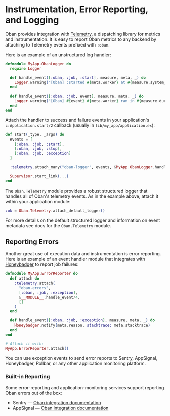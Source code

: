 # Instrumentation, Error Reporting, and Logging

Oban provides integration with [Telemetry][telemetry], a dispatching library for metrics and
instrumentation. It is easy to report Oban metrics to any backend by attaching to Telemetry events
prefixed with `:oban`.

Here is an example of an unstructured log handler:

```elixir
defmodule MyApp.ObanLogger do
  require Logger

  def handle_event([:oban, :job, :start], measure, meta, _) do
    Logger.warning("[Oban] :started #{meta.worker} at #{measure.system_time}")
  end

  def handle_event([:oban, :job, event], measure, meta, _) do
    Logger.warning("[Oban] #{event} #{meta.worker} ran in #{measure.duration}")
  end
end
```

Attach the handler to success and failure events in your application's `c:Application.start/2`
callback (usually in `lib/my_app/application.ex`):

```elixir
def start(_type, _args) do
  events = [
    [:oban, :job, :start],
    [:oban, :job, :stop],
    [:oban, :job, :exception]
  ]

  :telemetry.attach_many("oban-logger", events, &MyApp.ObanLogger.handle_event/4, [])

  Supervisor.start_link(...)
end
```

The `Oban.Telemetry` module provides a robust structured logger that handles all of Oban's
telemetry events. As in the example above, attach it within your application module:

```elixir
:ok = Oban.Telemetry.attach_default_logger()
```

For more details on the default structured logger and information on event metadata see docs for
the `Oban.Telemetry` module.

## Reporting Errors

Another great use of execution data and instrumentation is error reporting. Here is an example of
an event handler module that integrates with [Honeybadger][honeybadger] to report job failures:

```elixir
defmodule MyApp.ErrorReporter do
  def attach do
    :telemetry.attach(
      "oban-errors",
      [:oban, :job, :exception],
      &__MODULE__.handle_event/4,
      []
    )
  end

  def handle_event([:oban, :job, :exception], measure, meta, _) do
    Honeybadger.notify(meta.reason, stacktrace: meta.stacktrace)
  end
end

# Attach it with:
MyApp.ErrorReporter.attach()
```

You can use exception events to send error reports to Sentry, AppSignal, Honeybadger, Rollbar, or
any other application monitoring platform.

### Built-in Reporting

Some error-reporting and application-monitoring services support reporting Oban errors out of the
box:

  - Sentry — [Oban integration documentation][sentry-integration]
  - AppSignal — [Oban integration documentation][appsignal-integration]

[honeybadger]: https://www.honeybadger.io
[telemetry]: https://github.com/beam-telemetry/telemetry
[sentry-integration]: https://docs.sentry.io/platforms/elixir/integrations/oban
[appsignal-integration]: https://docs.appsignal.com/elixir/integrations/oban.html
